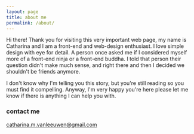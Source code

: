 ```yaml
---
layout: page
title: about me
permalink: /about/
---
```


Hi there! Thank you for visiting this very important web page, my name is Catharina and I am a front-end and web-design enthusiast. I love simple design with eye for detail. A person once asked me if I considered myself more of a front-end ninja or a front-end buddha. I told that person their question didn't make much sense, and right there and then I decided we shouldn't be friends anymore.

I don't know why I'm telling you this story, but you're still reading so you must find it compelling. Anyway, I'm very happy you're here please let me know if there is anything I can help you with.

### contact me

[catharina.m.vanleeuwen@gmail.com](mailto:catharina.m.vanleeuwen@gmail.com)
